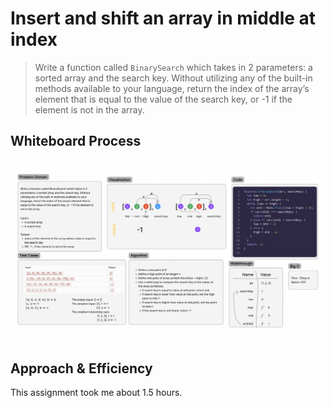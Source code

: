 # Insert and shift an array in middle at index

> Write a function called `BinarySearch` which takes in 2 parameters: a sorted array and the search key. Without utilizing any of the built-in methods available to your language, return the index of the array’s element that is equal to the value of the search key, or -1 if the element is not in the array.

## Whiteboard Process

![whiteboard](array-binary-search.png)

## Approach & Efficiency

This assignment took me about 1.5 hours.
